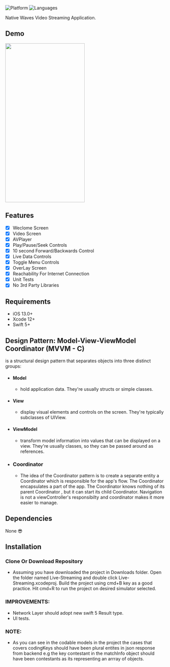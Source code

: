 ![Platform](https://img.shields.io/badge/Platform-iOS-orange.svg)
![Languages](https://img.shields.io/badge/Language-Swift-orange.svg)

Native Waves Video Streaming Application.

## Demo
<img src="https://media.giphy.com/media/OjYQvoOicZS3StriCK/giphy.gif" width="250" height="500" />

## Features

- [x] Weclome Screen
- [x] Video Screen
- [x] AVPlayer
- [x] Play/Pause/Seek Controls
- [x] 10 second Forward/Backwards Control
- [x] Live Data Controls
- [x] Toggle Menu Controls
- [x] OverLay Screen
- [x] Reachability For Internet Connection
- [x] Unit Tests
- [x] No 3rd Party Libraries

## Requirements

- iOS 13.0+
- Xcode 12+
- Swift 5+

## Design Pattern: Model-View-ViewModel Coordinator (MVVM - C)
is a structural design pattern that separates objects into three distinct groups:
- #### Model 
  - hold application data. They're usually structs or simple classes.
- #### View
  - display visual elements and controls on the screen. They're typically subclasses of UIView.
- #### ViewModel
  - transform model information into values that can be displayed on a view. They're usually classes, so they can be passed around as references.
- ### Coordinator
  - The idea of the Coordinator pattern is to create a separate entity a Coordinator which is responsible for the app's flow. The Coordinator encapsulates a part of the app. The Coordinator knows nothing of its parent Coordinator , but it can start its child Coordinator. Navigation is not a viewController's responsibilty and coordinator makes it more easier to manage. 
  
## Dependencies

 None 😎

## Installation

### Clone Or Download Repository

- Assuming you have downloaded the project in Downloads folder. Open the folder named Live-Streaming and double click Live-Streaming.xcodeproj. Build the project using cmd+B key as a good practice. Hit cmd+R to run the project on desired simulator selected.

### IMPROVEMENTS:

- Network Layer should adopt new swift 5 Result type.
- UI tests.

### NOTE:

- As you can see in the codable models in the project the cases that covers codingKeys should have been plural entites in json response from backend e.g the key contestant in the matchInfo object should have been contestants as its representing an arrray of objects.
